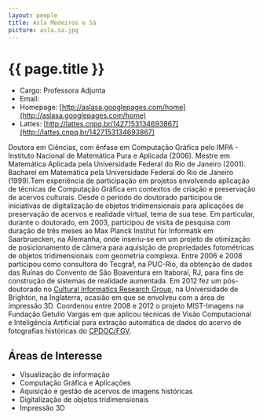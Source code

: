 ```yaml
---
layout: people
title: Asla Medeiros e Sá
picture: asla.sa.jpg
---
```


# {{ page.title }}

- Cargo: Professora Adjunta
- Email: <script type='text/javascript'>var a = new Array('a@f','a.s','asl','gv.','br');document.write("<a href='mailto:"+a[2]+a[1]+a[0]+a[3]+a[4]+"'>"+a[2]+a[1]+a[0]+a[3]+a[4]+"</a>");</script>
- Homepage: [http://aslasa.googlepages.com/home](http://aslasa.googlepages.com/home)
- Lattes: [http://lattes.cnpq.br/1427153134693867](http://lattes.cnpq.br/1427153134693867)

Doutora em Ciências, com ênfase em Computação Gráfica pelo IMPA -
Instituto Nacional de Matemática Pura e Aplicada (2006). Mestre em
Matemática Aplicada pela Universidade Federal do Rio de Janeiro
(2001). Bacharel em Matemática pela Universidade Federal do Rio de
Janeiro (1999).Tem experiência de participação em projetos envolvendo
aplicação de técnicas de Computação Gráfica em contextos de criação e
preservação de acervos culturais. Desde o período do doutorado
participou de iniciativas de digitalização de objetos tridimensionais
para aplicações de preservação de acervos e realidade virtual, tema de
sua tese. Em particular, durante o doutorado, em 2003, participou de
visita de pesquisa com duração de três meses ao Max Planck Institut
für Informatik em Saarbruecken, na Alemanha, onde inseriu-se em um
projeto de otimização de posicionamento de câmera para aquisição de
propriedades fotométricas de objetos tridimensionais com geometria
complexa. Entre 2006 e 2008 participou como consultora do Tecgraf, na
PUC-Rio, da obtenção de dados das Ruínas do Convento de São Boaventura
em Itaboraí, RJ, para fins de construção de sistemas de realidade
aumentada.  Em 2012 fez um pós-doutorado no
[Cultural Informatics Research Group](http://www.culturalinformatics.org.uk/),
na Universidade de Brighton, na Inglaterra, ocasião em que se envolveu
com a área de impressão 3D. Coordenou entre 2008 e 2012 o projeto
MIST-Imagens na Fundação Getulio Vargas em que aplicou técnicas de
Visão Computacional e Inteligência Artificial para extração automática
de dados do acervo de fotografias históricas do
[CPDOC/FGV](http://cpdoc.fgv.br/).

## Áreas de Interesse

- Visualização de informação
- Computação Gráfica e Aplicações
- Aquisição e gestão de acervos de imagens históricas
- Digitalização de objetos tridimensionais
- Impressão 3D
